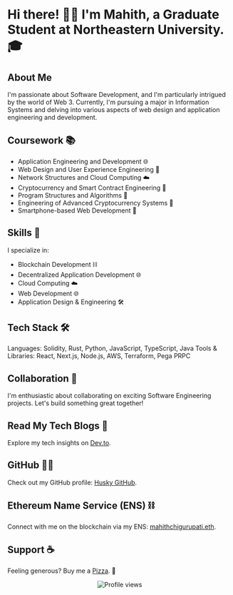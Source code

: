 # Hi there! 👋🏻 I'm Mahith, a Graduate Student at Northeastern University. 🎓

## About Me
I'm passionate about Software Development, and I'm particularly intrigued by the world of Web 3. Currently, I'm pursuing a major in Information Systems and delving into various aspects of web design and application engineering and development.

## Coursework 📚
- Application Engineering and Development 🌐
- Web Design and User Experience Engineering 🎨
- Network Structures and Cloud Computing ☁️
- Cryptocurrency and Smart Contract Engineering 💱
- Program Structures and Algorithms 🧠
- Engineering of Advanced Cryptocurrency Systems 🚀
- Smartphone-based Web Development 📱

## Skills 🚀
I specialize in:
- Blockchain Development ⛓️
- Decentralized Application Development 🌐
- Cloud Computing ☁️
- Web Development 🌐
- Application Design & Engineering 🛠️

## Tech Stack 🛠️
Languages: Solidity, Rust, Python, JavaScript, TypeScript, Java
Tools & Libraries: React, Next.js, Node.js, AWS, Terraform, Pega PRPC

## Collaboration 👥
I'm enthusiastic about collaborating on exciting Software Engineering projects. Let's build something great together!

## Read My Tech Blogs 📖
Explore my tech insights on [Dev.to](https://www.dev.to/mahithchigurupati).

## GitHub 👨‍💻
Check out my GitHub profile: [Husky GitHub](https://github.com/SaiMahith-Chigurupati).

## Ethereum Name Service (ENS) ⛓️
Connect with me on the blockchain via my ENS: [mahithchigurupati.eth](https://app.ens.domains/mahithchigurupati.eth).

## Support ☕
Feeling generous? Buy me a [Pizza](https://bmc.link/mahithch). 🍕

<p align="center"><img src="https://gpvc.arturio.dev/MahithChigurupati" alt="Profile views"></p>
